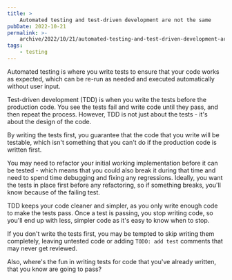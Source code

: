 ```yaml
---
title: >
    Automated testing and test-driven development are not the same
pubDate: 2022-10-21
permalink: >-
    archive/2022/10/21/automated-testing-and-test-driven-development-are-not-the-same
tags:
    - testing
---
```


Automated testing is where you write tests to ensure that your code works as expected, which can be re-run as needed and executed automatically without user input.

Test-driven development (TDD) is when you write the tests before the production code. You see the tests fail and write code until they pass, and then repeat the process. However, TDD is not just about the tests - it's about the design of the code.

By writing the tests first, you guarantee that the code that you write will be testable, which isn't something that you can't do if the production code is written first.

You may need to refactor your initial working implementation before it can be tested - which means that you could also break it during that time and need to spend time debugging and fixing any regressions. Ideally, you want the tests in place first before any refactoring, so if something breaks, you'll know because of the failing test.

TDD keeps your code cleaner and simpler, as you only write enough code to make the tests pass. Once a test is passing, you stop writing code, so you'll end up with less, simpler code as it's easy to know when to stop.

If you don't write the tests first, you may be tempted to skip writing them completely, leaving untested code or adding `TODO: add test` comments that may never get reviewed.

Also, where's the fun in writing tests for code that you've already written, that you know are going to pass?
